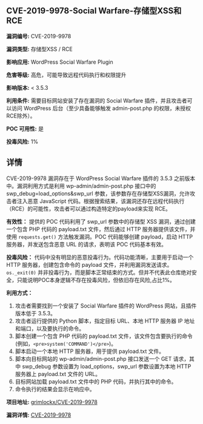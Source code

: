## CVE-2019-9978-Social Warfare-存储型XSS和RCE

**漏洞编号:** CVE-2019-9978

**漏洞类型:** 存储型XSS / RCE

**影响应用:** WordPress Social Warfare Plugin

**危害等级:** 高危，可能导致远程代码执行和权限提升

**影响版本:** < 3.5.3

**利用条件:** 需要目标网站安装了存在漏洞的 Social Warfare 插件，并且攻击者可以访问 WordPress 后台（至少具备能够触发 admin-post.php 的权限，未授权RCE除外）。

**POC 可用性:** 是

**投毒风险:** 1%

## 详情

CVE-2019-9978 漏洞存在于 WordPress Social Warfare 插件的 3.5.3 之前版本中。漏洞利用方式是利用 wp-admin/admin-post.php 接口中的 swp_debug=load_options&swp_url 参数，该参数存在存储型XSS漏洞，允许攻击者注入恶意 JavaScript 代码。根据搜索结果，该漏洞还存在远程代码执行（RCE）的可能性，攻击者可以通过构造特定的payload来实现 RCE。 

**有效性：**
提供的 POC 代码利用了 swp_url 参数中的存储型 XSS 漏洞，通过创建一个包含 PHP 代码的 payload.txt 文件，然后通过 HTTP 服务器提供该文件，并使用 `requests.get()` 方法触发漏洞。POC 代码能够创建 payload，启动 HTTP 服务器，并发送包含恶意 URL 的请求，表明该 POC 代码基本有效。

**投毒风险：**
代码中没有明显的恶意投毒行为。代码功能清晰，主要用于启动一个 HTTP 服务器，创建包含命令的 payload 文件，并利用漏洞发送请求。`os._exit(0)` 并非投毒行为，而是脚本正常结束的方式。但并不代表此仓库绝对安全，只能说明POC本身逻辑不存在投毒风险，但依旧存在风险,占比1%。

**利用方式：**
1.  攻击者需要找到一个安装了 Social Warfare 插件的 WordPress 网站，且插件版本低于 3.5.3。
2.  攻击者运行提供的 Python 脚本，指定目标 URL、本地 HTTP 服务器 IP 地址和端口，以及要执行的命令。
3.  脚本创建一个包含 PHP 代码的 payload.txt 文件，该文件包含要执行的命令 (例如，`<pre>system('COMMAND')</pre>`)。
4.  脚本启动一个本地 HTTP 服务器，用于提供 payload.txt 文件。
5.  脚本向目标网站的 wp-admin/admin-post.php 接口发送一个 GET 请求，其中 swp_debug 参数设置为 load_options，swp_url 参数设置为本地 HTTP 服务器上 payload.txt 文件的 URL。
6.  目标网站加载 payload.txt 文件中的 PHP 代码，并执行其中的命令。
7.  命令执行的结果会显示在响应中。

**项目地址:** [grimlockx/CVE-2019-9978](https://github.com/grimlockx/CVE-2019-9978)

**漏洞详情:** [CVE-2019-9978](https://nvd.nist.gov/vuln/detail/CVE-2019-9978)